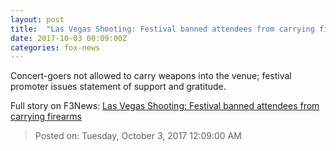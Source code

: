 ```yaml
---
layout: post
title:  "Las Vegas Shooting: Festival banned attendees from carrying firearms"
date: 2017-10-03 00:09:00Z
categories: fox-news
---
```


Concert-goers not allowed to carry weapons into the venue; festival promoter issues statement of support and gratitude.


Full story on F3News: [Las Vegas Shooting: Festival banned attendees from carrying firearms](http://www.f3nws.com/n/FTGYYH)

> Posted on: Tuesday, October 3, 2017 12:09:00 AM
